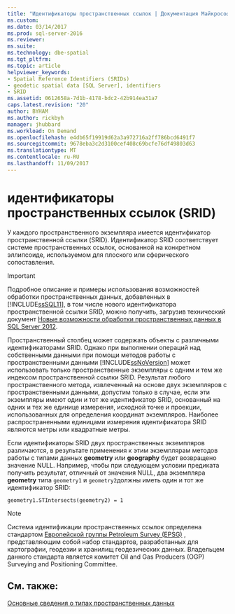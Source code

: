 ```yaml
---
title: "Идентификаторы пространственных ссылок | Документация Майкрософт"
ms.custom: 
ms.date: 03/14/2017
ms.prod: sql-server-2016
ms.reviewer: 
ms.suite: 
ms.technology: dbe-spatial
ms.tgt_pltfrm: 
ms.topic: article
helpviewer_keywords:
- Spatial Reference Identifiers (SRIDs)
- geodetic spatial data [SQL Server], identifiers
- SRID
ms.assetid: 0612658a-7d1b-4178-bdc2-42b914ea31a7
caps.latest.revision: "20"
author: BYHAM
ms.author: rickbyh
manager: jhubbard
ms.workload: On Demand
ms.openlocfilehash: e4db65f19919d62a3a972716a2ff786bcd6491f7
ms.sourcegitcommit: 9678eba3c2d3100cef408c69bcfe76df49803d63
ms.translationtype: MT
ms.contentlocale: ru-RU
ms.lasthandoff: 11/09/2017
---
```

# <a name="spatial-reference-identifiers-srids"></a>идентификаторы пространственных ссылок (SRID)
  У каждого пространственного экземпляра имеется идентификатор пространственной ссылки (SRID). Идентификатор SRID соответствует системе пространственных ссылок, основанной на конкретном эллипсоиде, используемом для плоского или сферического сопоставления.  
  
> [!IMPORTANT]  
>  Подробное описание и примеры использования возможностей обработки пространственных данных, добавленных в [!INCLUDE[ssSQL11](../../includes/sssql11-md.md)], в том числе нового идентификатора пространственной ссылки SRID, можно получить, загрузив технический документ [Новые возможности обработки пространственных данных в SQL Server 2012](http://go.microsoft.com/fwlink/?LinkId=226407).  
  
 Пространственный столбец может содержать объекты с различными идентификаторами SRID. Однако при выполнении операций над собственными данными при помощи методов работы с пространственными данными [!INCLUDE[ssNoVersion](../../includes/ssnoversion-md.md)] может использовать только пространственные экземпляры с одним и тем же индексом пространственной ссылки SRID. Результат любого пространственного метода, извлеченный на основе двух экземпляров с пространственными данными, допустим только в случае, если эти экземпляры имеют один и тот же идентификатор SRID, основанный на одних и тех же единице измерения, исходной точке и проекции, использованных для определения координат экземпляров. Наиболее распространенными единицами измерения идентификатора SRID являются метры или квадратные метры.  
  
 Если идентификаторы SRID двух пространственных экземпляров различаются, в результате применения к этим экземплярам методов работы с типами данных **geometry** или **geography** будет возвращено значение NULL. Например, чтобы при следующем условии предиката получить результат, отличный от значения NULL, два экземпляра **geometry** типа `geometry1` и `geometry2`должны иметь один и тот же идентификатор SRID:  
  
 `geometry1.STIntersects(geometry2) = 1`  
  
> [!NOTE]  
>  Система идентификации пространственных ссылок определена стандартом [Европейской группы Petroleum Survey (EPSG)](http://go.microsoft.com/fwlink/?LinkId=99349) , представляющим собой набор стандартов, разработанных для картографии, геодезии и хранилищ геодезических данных. Владельцем данного стандарта является комитет Oil and Gas Producers (OGP) Surveying and Positioning Committee.  
  
## <a name="see-also"></a>См. также:  
 [Основные сведения о типах пространственных данных](../../relational-databases/spatial/spatial-data-types-overview.md)  
  
  
